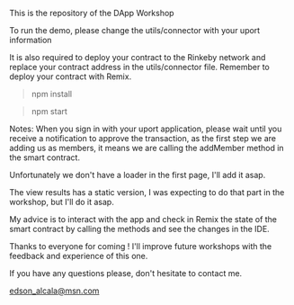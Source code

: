 This is the repository of the DApp Workshop

To run the demo, please change the utils/connector with your uport information

It is also required to deploy your contract to the Rinkeby network and replace your contract address in
the utils/connector file. Remember to deploy your contract with Remix.

> npm install 

> npm start

Notes: When you sign in with your uport application, please wait until you receive a notification
to approve the transaction, as the first step we are adding us as members, it means we are calling the addMember method
in the smart contract.

Unfortunately we don't have a loader in the first page, I'll add it asap.

The view results has a static version, I was expecting to do that part in the workshop, but I'll do it asap.

My advice is to interact with the app and check in Remix the state of the smart contract by calling the methods and see the changes in the IDE.

Thanks to everyone for coming ! I'll improve future workshops with the feedback and experience of this one.

If you have any questions please, don't hesitate to contact me. 

edson_alcala@msn.com